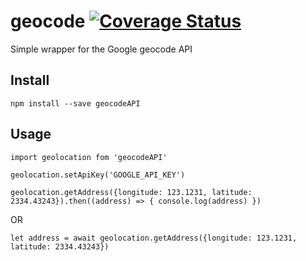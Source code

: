 # geocode [![Coverage Status](https://coveralls.io/repos/github/JameelMukadam/geocode/badge.svg?branch=master)](https://coveralls.io/github/JameelMukadam/geocode?branch=master)
Simple wrapper for the Google geocode API

## Install

`npm install --save geocodeAPI`

## Usage


`import geolocation fom 'geocodeAPI'`

`geolocation.setApiKey('GOOGLE_API_KEY')`

`geolocation.getAddress({longitude: 123.1231, latitude: 2334.43243}).then((address) => {
    console.log(address)
})`

OR

`let address = await geolocation.getAddress({longitude: 123.1231, latitude: 2334.43243})`
